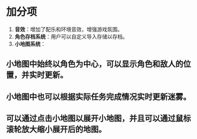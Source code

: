 # 加分项
1. **音效**：增加了配乐和环境音效，增强游戏氛围。
2. **角色存档系统**：用户可以自定义导入存储以存档。
3. **小地图系统**：
## 小地图中始终以角色为中心，可以显示角色和敌人的位置，并实时更新。
## 小地图中也可以根据实际任务完成情况实时更新迷雾。
## 可以通过点击小地图以展开小地图，并且可以通过鼠标滚轮放大缩小展开后的地图。
